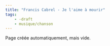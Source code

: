 ```yaml
---
title: "Francis Cabrel - Je l'aime à mourir"
tags:
    - -draft
    - musique/chanson
---
```


Page créée automatiquement, mais vide.
